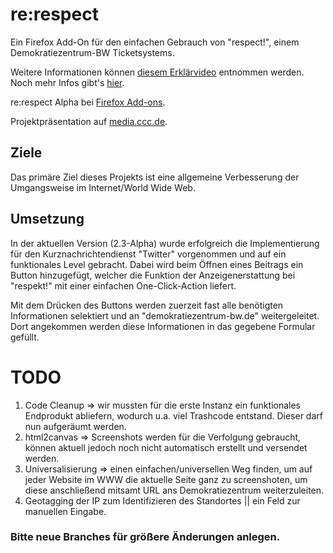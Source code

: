 # re:respect
Ein Firefox Add-On für den einfachen Gebrauch von "respect!",
einem Demokratiezentrum-BW Ticketsystems.

Weitere Informationen können [diesem Erklärvideo](https://www.youtube.com/watch?v=5tP-hdJgUxQ) entnommen werden.
Noch mehr Infos gibt's [hier](https://demokratiezentrum-bw.de/).

re:respect Alpha bei [Firefox Add-ons](https://addons.mozilla.org/de/firefox/addon/re-respect/).

Projektpräsentation auf [media.ccc.de](https://media.ccc.de/v/jh19-hd-1013-re_respect#l=deu&t=0).

## Ziele
Das primäre Ziel dieses Projekts ist eine allgemeine Verbesserung der Umgangsweise im Internet/World Wide Web.

## Umsetzung
In der aktuellen Version (2.3-Alpha) wurde erfolgreich die Implementierung für den Kurznachrichtendienst "Twitter" vorgenommen und auf ein funktionales Level gebracht. Dabei wird beim Öffnen eines Beitrags ein Button hinzugefügt, welcher die Funktion der Anzeigenerstattung bei "respekt!" mit einer einfachen One-Click-Action liefert.

Mit dem Drücken des Buttons werden zuerzeit fast alle benötigten Informationen selektiert und an "demokratiezentrum-bw.de" weitergeleitet. Dort angekommen werden diese Informationen in das gegebene Formular gefüllt.


# TODO
1. Code Cleanup => wir mussten für die erste Instanz ein funktionales Endprodukt abliefern, wodurch u.a. viel Trashcode entstand. Dieser darf nun aufgeräumt werden.
2. html2canvas => Screenshots werden für die Verfolgung gebraucht, können aktuell jedoch noch nicht automatisch erstellt und versendet werden. 
3. Universalisierung => einen einfachen/universellen Weg finden, um auf jeder Website im WWW die aktuelle Seite ganz zu screenshoten, um diese anschließend mitsamt URL ans Demokratiezentrum weiterzuleiten.
4. Geotagging der IP zum Identifizieren des Standortes || ein Feld zur manuellen Eingabe.

### Bitte neue Branches für größere Änderungen anlegen.
